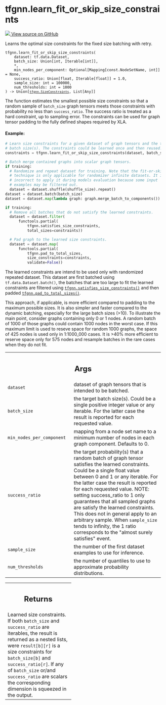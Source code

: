 # tfgnn.learn_fit_or_skip_size_constraints

<!-- Insert buttons and diff -->

<a target="_blank" href="https://github.com/tensorflow/gnn/tree/master/tensorflow_gnn/graph/batching_utils.py#L257-L621">
<img src="https://www.tensorflow.org/images/GitHub-Mark-32px.png" /> View source
on GitHub </a>

Learns the optimal size constraints for the fixed size batching with retry.

<pre class="devsite-click-to-copy prettyprint lang-py tfo-signature-link">
<code>tfgnn.learn_fit_or_skip_size_constraints(
    dataset: tf.data.Dataset,
    batch_size: Union[int, Iterable[int]],
    *,
    min_nodes_per_component: Optional[Mapping[const.NodeSetName, int]] = None,
    success_ratio: Union[float, Iterable[float]] = 1.0,
    sample_size: int = 100000,
    num_thresholds: int = 1000
) -> Union[<a href="../tfgnn/SizeConstraints.md"><code>tfgnn.SizeConstraints</code></a>, List[Any]]
</code></pre>

<!-- Placeholder for "Used in" -->

The function estimates the smallest possible size constraints so that a random
sample of `batch_size` graph tensors meets those constraints with probability no
less than `success_ratio`. The success ratio is treated as a hard constraint, up
to sampling error. The constraints can be used for graph tensor padding to the
fully defined shapes required by XLA.

#### Example:

```python
# Learn size constraints for a given dataset of graph tensors and the target
# batch size(s). The constraints could be learned once and then reused.
constraints = tfgnn.learn_fit_or_skip_size_constraints(dataset, batch_size)

# Batch merge contained graphs into scalar graph tensors.
if training:
  # Randomize and repeat dataset for training. Note that the fit-or-skip
  # technique is only applicable for randomizer infinite datasets. It is
  # incorrect to apply it during models evaluation because some input
  # examples may be filtered out.
  dataset = dataset.shuffle(shuffle_size).repeat()
dataset = dataset.batch(batch_size)
dataset = dataset.map(lambda graph: graph.merge_batch_to_components())

if training:
  # Remove all batches that do not satisfy the learned constraints.
  dataset = dataset.filter(
      functools.partial(
          tfgnn.satisfies_size_constraints,
          total_sizes=constraints))

  # Pad graph to the learned size constraints.
  dataset = dataset.map(
      functools.partial(
          tfgnn.pad_to_total_sizes,
          size_constraints=constraints,
          validate=False))
```

The learned constraints are intend to be used only with randomized repeated
dataset. This dataset are first batched using `tf.data.Dataset.batch()`, the
batches that are too large to fit the learned constraints are filtered using
<a href="../tfgnn/satisfies_size_constraints.md"><code>tfgnn.satisfies_size_constraints()</code></a>
and then padded
<a href="../tfgnn/pad_to_total_sizes.md"><code>tfgnn.pad_to_total_sizes()</code></a>.

This approach, if applicable, is more efficient compared to padding to the
maximum possible sizes. It is also simpler and faster compared to the dynamic
batching, especially for the large batch sizes (>10). To illustrate the main
point, consider graphs containing only 0 or 1 nodes. A random batch of 1000 of
those graphs could contain 1000 nodes in the worst case. If this maximum limit
is used to reseve space for random 1000 graphs, the space of 425 nodes is used
only in 1:1000_000 cases. It is >40% more efficient to reserve space only for
575 nodes and resample batches in the rare cases when they do not fit.

<!-- Tabular view -->

 <table class="responsive fixed orange">
<colgroup><col width="214px"><col></colgroup>
<tr><th colspan="2"><h2 class="add-link">Args</h2></th></tr>

<tr>
<td>
<code>dataset</code><a id="dataset"></a>
</td>
<td>
dataset of graph tensors that is intended to be batched.
</td>
</tr><tr>
<td>
<code>batch_size</code><a id="batch_size"></a>
</td>
<td>
the target batch size(s). Could be a single positive integer
value or any iterable. For the latter case the result is reported for each
requested value.
</td>
</tr><tr>
<td>
<code>min_nodes_per_component</code><a id="min_nodes_per_component"></a>
</td>
<td>
mapping from a node set name to a minimum number of
nodes in each graph component. Defaults to 0.
</td>
</tr><tr>
<td>
<code>success_ratio</code><a id="success_ratio"></a>
</td>
<td>
the target probability(s) that a random batch of graph tensor
satisfies the learned constraints. Could be a single float value between 0
and 1 or any iterable. For the latter case the result is reported for
each requested value. NOTE: setting success_ratio to 1 only guarantees
that all sampled graphs are satisfy the learned constraints. This does not
in general apply to an arbitrary sample. When <code>sample_size</code> tends to
infinity, the 1 ratio corresponds to the "almost surely satisfies" event.
</td>
</tr><tr>
<td>
<code>sample_size</code><a id="sample_size"></a>
</td>
<td>
the number of the first dataset examples to use for inference.
</td>
</tr><tr>
<td>
<code>num_thresholds</code><a id="num_thresholds"></a>
</td>
<td>
the number of quantiles to use to approximate probability
distributions.
</td>
</tr>
</table>

<!-- Tabular view -->

 <table class="responsive fixed orange">
<colgroup><col width="214px"><col></colgroup>
<tr><th colspan="2"><h2 class="add-link">Returns</h2></th></tr>
<tr class="alt">
<td colspan="2">
Learned size constraints. If both <code>batch_size</code> and <code>success_ratio</code> are
iterables, the result is returned as a nested lists, were <code>result[b][r]</code>
is a size constraints for <code>batch_size[b]</code> and <code>success_ratio[r]</code>. If any of
<code>batch_size</code> or/and <code>success_ratio</code> are scalars the corresponding dimension
is squeezed in the output.
</td>
</tr>

</table>
